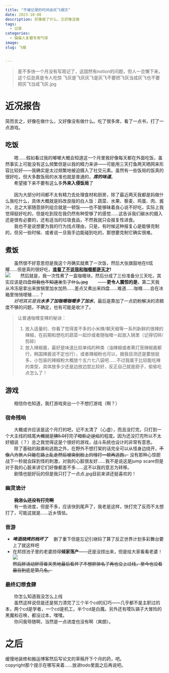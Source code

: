 ```yaml
---
title: "不被记录的时间会灰飞烟灭"
date: 2023-10-08
description: 好像做了什么，又好像没做
tags:
  - 记录
categories:
  - 猫猫人复健专用气球
image: 
slug: 飞蛾


---
```


> 差不多快一个月没有写周记了，这固然有notion的问题，但人一旦懒下来，这个后劲真是令人吃惊
飞灰是飞灰灰飞是灰飞不要把飞灰当成灰飞也不要把灰飞当成飞灰.jpg
# 近况报告
  简而言之，好像在做什么，又好像没有做什么。吃了很多席，看了一点书，打了一点游戏。
## 吃饭 
&emsp;&emsp;嗯……假如看过我的嘟嘟大概会知道这一个月里我好像每天都在外面吃饭，虽然事实上可能没有这么频繁但是以我的精力来讲——可能用三天打鱼两天晒网来形容比较好——我确实是太过频繁地被迫摄入了社交元素。虽然有一些饭局的饭真的很好吃，但大多数饭局的水准也就是普通的，***席的味道***。<br/>
&emsp;&emsp;希望接下来不要有这么多**外来入侵饭局**了<br/><br/>
&emsp;&emsp;因为大部分时间都不太有精力去处理食材和厨房，除了最近两天我都是妈做什么我吃什么，具体大概就是妈改良版的白人饭：蔬菜、水果、藜麦、鸡蛋、肉、酱汁。总之大家随意排列组合就是一顿饭——也不能够昧着良心说不好吃，实际上我觉得挺好吃的，但是吃到现在我仍然有种受够了的感觉……这告诉我们碳水的摄入还是很有必要的，还有适当的垃圾食品，不然我就只会报复性进食。<br/>
&emsp;&emsp;我也不是说想要为我的行为找点理由，只是，有时候这种报复心是能够克制的，但另一些时候、或者说一旦我手边能碰到吃的，那想要克制它确实很难。
## 煮饭
&emsp;&emsp;虽然很不好意思但是我这个月确实就煮了一次饭，然后大张旗鼓地在tl炫耀……但是真的很好吃，**<u>谁看了不说我和咖喱都是天才</u>!**<br/>
![](https://cdn.jsdelivr.net/gh/AhtsiH/picture/IMG_2164(20231009-165204).JPG)
&emsp;&emsp;然后就是，我一次性煮了一盒咖喱块，然后分成了三份准备分三天吃，其实应该是四盘~~但我也不知道发生了什么.jpg~~
&emsp;&emsp;——**更令人震惊的是**，第二天我从冷冻层拿出来放锅里加水加热……差点又煮出来四盘……难道……咖喱……会在冰箱里悄悄增殖……？<br/>
&emsp;&emsp;*好吧其实是我**水多了加咖喱咖喱多了加水***，最后是靠加了一点奶粉解决的浓稠度不够的问题，不确定，也有可能是收汁了。<br/>
>让普通咖喱变辣的秘诀：
>1. 放入适量的、你看了觉得差不多的小米辣/朝天椒等一系列新鲜的很辣的辣椒，在前期和想吃的蔬菜一起炒或者随咖喱一起放入锅里（记得切碎/剪碎）
>2. 放入辣椒酱，最好是味道比较单纯的种类（油辣椒或者黄灯笼辣椒酱都行，韩国辣酱说不定也行），或者辣椒粉也可以，据我目测还是要放挺多，小包装的辣椒粉大概放个五六七八袋吧……不过我属于比较能吃辣的类型，具体放多少还是边放边尝比较好，反正自己就是厨子，偷偷吃点怎么了！<br/>
## 游戏
&emsp;&emsp;相信你也知道，我打游戏突出一个不想打游戏（啊？）<br/>
### 宿命残响
&emsp;&emsp;大概或许应该是这个月打的吧，记不太清了（心虚），而且没打完，只打到一个大主线的结尾~~大概就是狒5.0打完了暗影之逆焰~~的程度。因为还没打完所以不太好细说（？）总之我觉得这是个很好的游戏，战斗系统也设计的非常有意思。<br/>
&emsp;&emsp;除了基础的敌袭和逃跑之外，在野外不想打架的话完全可以从怪身边绕开，~~不像八方旅人只能在路上乱走然后被突到脸上的怪打一顿再逃跑，~~ 没有那种心惊胆战下一秒就会踩到怪的刺激，对我的心脏很友好……我不是说这是jump scare但是对于我的心脏来讲它们好像都差不多……这不以我的意志为转移。<br/>
&emsp;&emsp;剧情也挺好玩的但是我只打了一点点.jpg目前来讲还挺喜欢的！<br/>
### 幽灵诡计
&emsp;&emsp;**~~我怎么还没有打完啊~~**<br/>
&emsp;&emsp;有一些进度，但是不多，应该快到尾声了，我老是这样，快打完了反而不太想打了，可能这就是……近乡情怯。
### 音游
- ***啤酒烧烤的档坏了***
&emsp;删了重下但是忘记引继码了算了反正世界计划多彩舞台要上了就这样吧<br/>
- 在邦捞池子里的老婆捞得**倾家荡产**——还是没捞出来，但是给大家看看老婆！<br/>
![](https://cdn.jsdelivr.net/gh/AhtsiH/picture/%E8%80%81%E5%A9%86q.png)<br/>
~~然后肝活动肝得昏天黑地最后看开了不想肝排名了再也没上过线，至今也没看最后到底是第几名。~~<br/>
### 最终幻想食肆
&emsp;&emsp;你怎么知道我没怎么上线<br/>
&emsp;&emsp;虽然这样说但是还是努力清完了三个半个cd的幻巧——几乎都不是主职过的本，两个cd是学者，一个cd是机工，半个cd是白魔。另外还有嗼队镐子大冒险的黑魔和召唤，都没过本，嘿嘿。<br/>
&emsp;&emsp;你问我导随啊，当然是一点进度也没有啊（爽朗）。
# 之后
缓慢地装修和搬运博客然后写论文的草稿开下个月的药，吧。<br/>
copyright那个提示在哪写来着……放进todo里面之后再说吧。